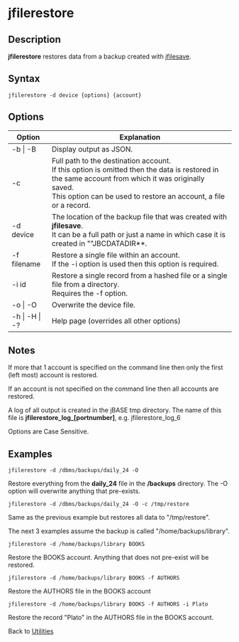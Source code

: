 # jfilerestore

<PageHeader />  

## Description

**jfilerestore** restores data from a backup created with [jfilesave](../jfilesave/README.md).

## Syntax

```
jfilerestore -d device {options} {account}
```

## Options

| Option | Explanation |
| --- | --- |
| -b \| -B | Display output as JSON. |
| -c | Full path to the destination account.<br>If this option is omitted then the data is restored in the same account from which it was originally saved.<br>This option can be used to restore an account, a file or a record. |
| -d device | The location of the backup file that was created with **jfilesave**.<br>It can be a full path or just a name in which case it is created in ""JBCDATADIR**. |
| -f filename | Restore a single file within an account.<br>If the -i option is used then this option is required. |
| -i id | Restore a single record from a hashed file or a single file from a directory.<br>Requires the -f option. |
|  -o \| -O| Overwrite the device file. |
| -h \| -H \| -? | Help page (overrides all other options) |

## Notes

If more that 1 account is specified on the command line then only the first (left most) account is restored.

If an account is not specified on the command line then all accounts are restored.

A log of all output is created in the jBASE tmp directory.
The name of this file is **jfilerestore_log_[portnumber]**, e.g. jfilerestore_log_6

Options are Case Sensitive.

## Examples

```
jfilerestore -d /dbms/backups/daily_24 -O
```

Restore everything from the **daily_24** file in the **/backups** directory. The -O option will overwrite anything that pre-exists.

```
jfilerestore -d /dbms/backups/daily_24 -O -c /tmp/restore
```

Same as the previous example but restores all data to "/tmp/restore".

The next 3 examples assume the backup is called "/home/backups/library".

```
jfilerestore -d /home/backups/library BOOKS
```

Restore the BOOKS account. Anything that does not pre-exist will be restored.

```
jfilerestore -d /home/backups/library BOOKS -f AUTHORS
```

Restore the AUTHORS file in the BOOKS account

```
jfilerestore -d /home/backups/library BOOKS -f AUTHORS -i Plato
```

Restore the record "Plato" in the AUTHORS file in the BOOKS account.

Back to [Utilities](../../utilities/README.md)

<PageFooter />
